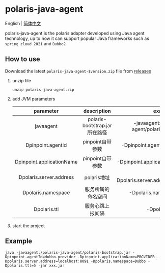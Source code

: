 # polaris-java-agent

English | [简体中文](./README-zh.md)

polaris-java-agent is the polaris adapter developed using Java agent technology, up to now it can support popular Java frameworks such as `spring cloud 2021` and `Dubbo2`

## How to use

Download the latest `polaris-java-agent-$version.zip` file from [releases](https://github.com/polarismesh/polaris-java-agent/releases)

1. unzip file

    ```
    unzip polaris-java-agent.zip
    ```

2. add JVM parameters
    
    |         parameter         |          description          |                       example                        | default | Required |
    | :-----------------------: | :---------------------------: | :--------------------------------------------------: | :-----: | :------: |
    |         javaagent         | polaris-bootstrap.jar所在路径 | -javaagent:/polaris-java-agent/polaris-bootstrap.jar |  null   | Required |
    |     Dpinpoint.agentId     |       pinpoint自带参数        |          -Dpinpoint.agentId=dubbo-provider           |  null   | Required |
    | Dpinpoint.applicationName |       pinpoint自带参数        |         -Dpinpoint.applicationName=PROVIDER          |  null   | Required |
    |  Dpolaris.server.address  |          polaris地址          |       -Dpolaris.server.address=localhost:8091        |  null   | Required |
    |    Dpolaris.namespace     |      服务所属的命名空间       |              -Dpolaris.namespace=Dubbo               | default | Optional |
    |       Dpolaris.ttl        |       服务心跳上报间隔        |                   -Dpolaris.ttl=5                    |    5    | Optional |

3. start the project

## Example
```
java -javaagent:/polaris-java-agent/polaris-bootstrap.jar -Dpinpoint.agentId=dubbo-provider -Dpinpoint.applicationName=PROVIDER -Dpolaris.server.address=localhost:8091 -Dpolaris.namespace=Dubbo -Dpolaris.ttl=5 -jar xxx.jar
```